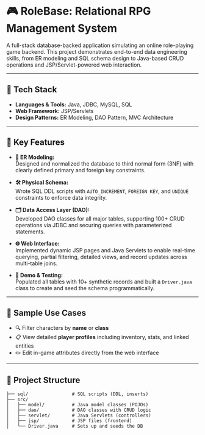 # 🎮 RoleBase: Relational RPG Management System

A full-stack database-backed application simulating an online role-playing game backend. This project demonstrates end-to-end data engineering skills, from ER modeling and SQL schema design to Java-based CRUD operations and JSP/Servlet-powered web interaction.

---

## 🚀 Tech Stack

- **Languages & Tools:** Java, JDBC, MySQL, SQL  
- **Web Framework:** JSP/Servlets  
- **Design Patterns:** ER Modeling, DAO Pattern, MVC Architecture

---

## 📌 Key Features

- **🧩 ER Modeling:**  
  Designed and normalized the database to third normal form (3NF) with clearly defined primary and foreign key constraints.

- **🛠️ Physical Schema:**  
  Wrote SQL DDL scripts with `AUTO_INCREMENT`, `FOREIGN KEY`, and `UNIQUE` constraints to enforce data integrity.

- **🗂️ Data Access Layer (DAO):**  
  Developed DAO classes for all major tables, supporting 100+ CRUD operations via JDBC and securing queries with parameterized statements.

- **🌐 Web Interface:**  
  Implemented dynamic JSP pages and Java Servlets to enable real-time querying, partial filtering, detailed views, and record updates across multi-table joins.

- **🧪 Demo & Testing:**  
  Populated all tables with 10+ synthetic records and built a `Driver.java` class to create and seed the schema programmatically.

---

## 🧪 Sample Use Cases

- 🔍 Filter characters by **name** or **class**  
- 📋 View detailed **player profiles** including inventory, stats, and linked entities  
- ✏️ Edit in-game attributes directly from the web interface  

---

## 📁 Project Structure

```text
├── sql/                # SQL scripts (DDL, inserts)
├── src/
│   ├── model/          # Java model classes (POJOs)
│   ├── dao/            # DAO classes with CRUD logic
│   ├── servlet/        # Java Servlets (controllers)
│   ├── jsp/            # JSP files (frontend)
│   └── Driver.java     # Sets up and seeds the DB


